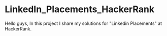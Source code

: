# LinkedIn_Placements_HackerRank

Hello guys, In this project I share my solutions for "Linkedin Placements" at HackerRank.
